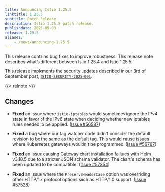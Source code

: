 ```yaml
---
title: Announcing Istio 1.25.5
linktitle: 1.25.5
subtitle: Patch Release
description: Istio 1.25.5 patch release.
publishdate: 2025-09-03
release: 1.25.5
aliases:
    - /news/announcing-1.25.5
---
```


This release contains bug fixes to improve robustness. This release note describes what’s different between Istio 1.25.4 and Istio 1.25.5.

This release implements the security updates described in our 3rd of September post, [`ISTIO-SECURITY-2025-001`](/news/security/istio-security-2025-001).

{{< relnote >}}

## Changes

- **Fixed** an issue where `istio-iptables` would sometimes ignore the IPv4 state in favor of the IPv6 state when deciding whether new iptables rules needed to be applied.
  ([Issue #56587](https://github.com/istio/istio/issues/56587))

- **Fixed** a bug where our tag watcher code didn't consider the default revision to be the same as the default tag. This would cause issues where Kubernetes gateways wouldn't be programmed.
  ([Issue #56767](https://github.com/istio/istio/issues/56767))

- **Fixed** an issue causing Gateway chart installation failures with Helm v3.18.5 due to a stricter JSON schema validator. The chart's schema has been updated to be compatible.
  ([Issue #57354](https://github.com/istio/istio/issues/57354))

- **Fixed** an issue where the `PreserveHeaderCase` option was overriding other HTTP/1.x protocol options such as HTTP/1.0 support.
  ([Issue #57528](https://github.com/istio/istio/issues/57528))
